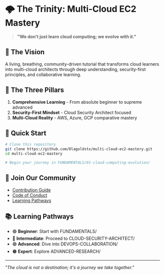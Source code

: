 # 🌩️ The Trinity: Multi-Cloud EC2 Mastery

> **"We don't just learn cloud computing; we evolve with it."**

## 🎯 The Vision
A living, breathing, community-driven tutorial that transforms cloud learners into multi-cloud architects through deep understanding, security-first principles, and collaborative learning.

## 🌟 The Three Pillars
1. **Comprehensive Learning** - From absolute beginner to supreme advanced
2. **Security-First Mindset** - Cloud Security Architect focused
3. **Multi-Cloud Reality** - AWS, Azure, GCP comparative mastery

## 🚀 Quick Start
```bash
# Clone this repository
git clone https://github.com/Olagoldstx/multi-cloud-ec2-mastery.git
cd multi-cloud-ec2-mastery

# Begin your journey in FUNDAMENTALS/01-cloud-computing-evolution/
```

## 🤝 Join Our Community
- [Contribution Guide](CONTRIBUTING.md)
- [Code of Conduct](CODE_OF_CONDUCT.md)
- [Learning Pathways](COMMUNITY/learning-pathways.md)

## 📚 Learning Pathways
- 🟢 **Beginner**: Start with FUNDAMENTALS/
- 🔵 **Intermediate**: Proceed to CLOUD-SECURITY-ARCHITECT/
- 🟣 **Advanced**: Dive into DEVOPS-COLLABORATION/
- 🟠 **Expert**: Explore ADVANCED-RESEARCH/

---
*"The cloud is not a destination; it's a journey we take together."*
